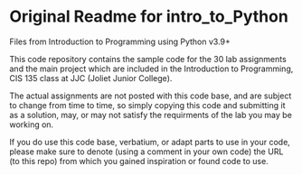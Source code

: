 # Original Readme for intro_to_Python
Files from Introduction to Programming using Python v3.9+

This code repository contains the sample code for the 30 lab assignments and the main project
which are included in the Introduction to Programming, CIS 135 class at JJC (Joliet Junior College).
 
The actual assignments are not posted with this code base, and are subject to change from time to 
time, so simply copying this code and submitting it as a solution, may, or may not satisfy the 
requirments of the lab you may be working on. 

If you do use this code base, verbatium, or adapt parts to use in your code, please make sure to 
denote (using a comment in your own code) the URL (to this repo) from which you gained inspiration
or found code to use. 
